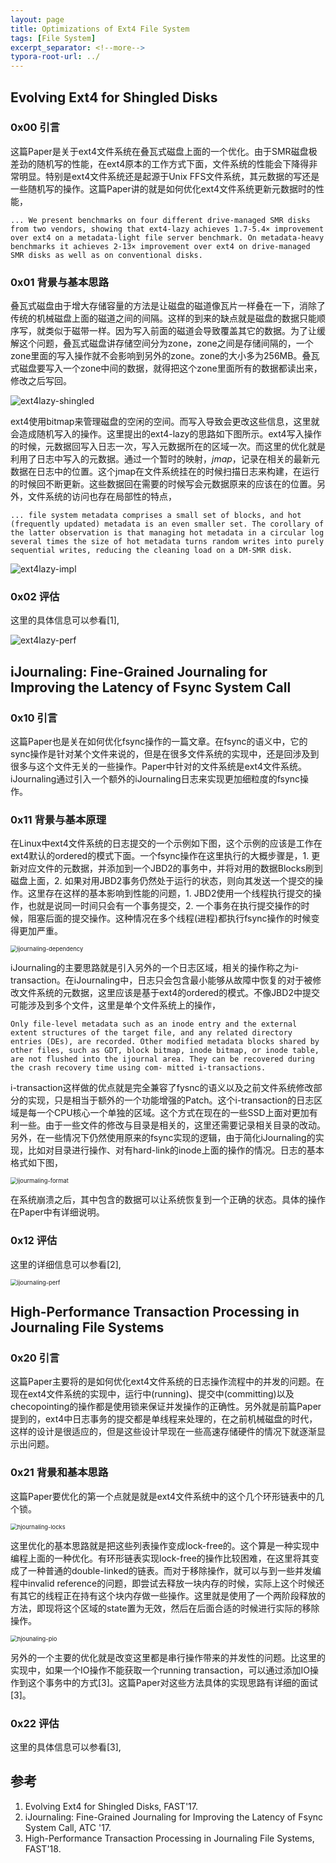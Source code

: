 ```yaml
---
layout: page
title: Optimizations of Ext4 File System
tags: [File System]
excerpt_separator: <!--more-->
typora-root-url: ../
---
```


## Evolving Ext4 for Shingled Disks

### 0x00 引言

  这篇Paper是关于ext4文件系统在叠瓦式磁盘上面的一个优化。由于SMR磁盘极差劲的随机写的性能，在ext4原本的工作方式下面，文件系统的性能会下降得非常明显。特别是ext4文件系统还是起源于Unix FFS文件系统，其元数据的写还是一些随机写的操作。这篇Paper讲的就是如何优化ext4文件系统更新元数据时的性能，

```
... We present benchmarks on four different drive-managed SMR disks from two vendors, showing that ext4-lazy achieves 1.7-5.4× improvement over ext4 on a metadata-light file server benchmark. On metadata-heavy benchmarks it achieves 2-13× improvement over ext4 on drive-managed SMR disks as well as on conventional disks.
```

### 0x01 背景与基本思路

 叠瓦式磁盘由于增大存储容量的方法是让磁盘的磁道像瓦片一样叠在一下，消除了传统的机械磁盘上面的磁道之间的间隔。这样的到来的缺点就是磁盘的数据只能顺序写，就类似于磁带一样。因为写入前面的磁道会导致覆盖其它的数据。为了让缓解这个问题，叠瓦式磁盘讲存储空间分为zone，zone之间是存储间隔的，一个zone里面的写入操作就不会影响到另外的zone。zone的大小多为256MB。叠瓦式磁盘要写入一个zone中间的数据，就得把这个zone里面所有的数据都读出来，修改之后写回。

![ext4lazy-shingled](/assets/img/ext4lazy-shingled.png)

  ext4使用bitmap来管理磁盘的空闲的空间。而写入导致会更改这些信息，这里就会造成随机写入的操作。这里提出的ext4-lazy的思路如下图所示。ext4写入操作的时候，元数据回写入日志一次，写入元数据所在的区域一次。而这里的优化就是利用了日志中写入的元数据。通过一个暂时的映射，*jmap*，记录在相关的最新元数据在日志中的位置。这个jmap在文件系统挂在的时候扫描日志来构建，在运行的时候回不断更新。这些数据回在需要的时候写会元数据原来的应该在的位置。另外，文件系统的访问也存在局部性的特点，

```
... file system metadata comprises a small set of blocks, and hot (frequently updated) metadata is an even smaller set. The corollary of the latter observation is that managing hot metadata in a circular log several times the size of hot metadata turns random writes into purely sequential writes, reducing the cleaning load on a DM-SMR disk.
```

![ext4lazy-impl](/assets/img/ext4lazy-impl.png)

### 0x02 评估

  这里的具体信息可以参看[1],

![ext4lazy-perf](/assets/img/ext4lazy-perf.png)

## iJournaling: Fine-Grained Journaling for Improving the Latency of Fsync System Call
### 0x10 引言

  这篇Paper也是关在如何优化fsync操作的一篇文章。在fsync的语义中，它的sync操作是针对某个文件来说的，但是在很多文件系统的实现中，还是回涉及到很多与这个文件无关的一些操作。Paper中针对的文件系统是ext4文件系统。iJournaling通过引入一个额外的iJournaling日志来实现更加细粒度的fsync操作。

### 0x11 背景与基本原理

  在Linux中ext4文件系统的日志提交的一个示例如下图，这个示例的应该是工作在ext4默认的ordered的模式下面。一个fsync操作在这里执行的大概步骤是，1. 更新对应文件的元数据，并添加到一个JBD2的事务中，并将对用的数据Blocks刷到磁盘上面，2. 如果对用JBD2事务仍然处于运行的状态，则向其发送一个提交的操作。这里存在这样的基本影响到性能的问题，1. JBD2使用一个线程执行提交的操作，也就是说同一时间只会有一个事务提交，2. 一个事务在执行提交操作的时候，阻塞后面的提交操作。这种情况在多个线程(进程)都执行fsync操作的时候变得更加严重。

<img src="/assets/img/ijournaling-dependency.png" alt="ijournaling-dependency" style="zoom:67%;" />

  iJournaling的主要思路就是引入另外的一个日志区域，相关的操作称之为i-transaction。在iJournaling中，日志只会包含最小能够从故障中恢复的对于被修改文件系统的元数据，这里应该是基于ext4的ordered的模式。不像JBD2中提交可能涉及到多个文件，这里是单个文件系统上的操作，

```
Only file-level metadata such as an inode entry and the external extent structures of the target file, and any related directory entries (DEs), are recorded. Other modified metadata blocks shared by other files, such as GDT, block bitmap, inode bitmap, or inode table, are not flushed into the ijournal area. They can be recovered during the crash recovery time using com- mitted i-transactions.
```

i-transaction这样做的优点就是完全兼容了fysnc的语义以及之前文件系统修改部分的实现，只是相当于额外的一个功能增强的Patch。这个i-transaction的日志区域是每一个CPU核心一个单独的区域。这个方式在现在的一些SSD上面对更加有利一些。由于一些文件的修改与目录是相关的，这里还需要记录相关目录的改动。另外，在一些情况下仍然使用原来的fsync实现的逻辑，由于简化iJournaling的实现，比如对目录进行操作、对有hard-link的inode上面的操作的情况。日志的基本格式如下图，

<img src="/assets/img/ijourmaling-format.png" alt="ijourmaling-format" style="zoom:67%;" />

  在系统崩溃之后，其中包含的数据可以让系统恢复到一个正确的状态。具体的操作在Paper中有详细说明。

### 0x12 评估

  这里的详细信息可以参看[2],

<img src="/assets/img/ijournaling-perf.png" alt="ijournaling-perf" style="zoom:67%;" />

## High-Performance Transaction Processing in Journaling File Systems

### 0x20 引言

  这篇Paper主要将的是如何优化ext4文件系统的日志操作流程中的并发的问题。在现在ext4文件系统的实现中，运行中(running)、提交中(committing)以及checopointing的操作都是使用锁来保证并发操作的正确性。另外就是前篇Paper提到的，ext4中日志事务的提交都是单线程来处理的，在之前机械磁盘的时代，这样的设计是很适应的，但是这些设计早现在一些高速存储硬件的情况下就逐渐显示出问题。

### 0x21 背景和基本思路

  这篇Paper要优化的第一个点就是就是ext4文件系统中的这个几个环形链表中的几个锁。

<img src="/assets/img/hjournaling-locks.png" alt="hjournaling-locks" style="zoom:67%;" />

 这里优化的基本思路就是把这些列表操作变成lock-free的。这个算是一种实现中编程上面的一种优化。有环形链表实现lock-free的操作比较困难，在这里将其变成了一种普通的double-linked的链表。而对于移除操作，就可以与到一些并发编程中invalid reference的问题，即尝试去释放一块内存的时候，实际上这个时候还有其它的线程正在持有这个块内存做一些操作。这里就是使用了一个两阶段释放的方法，即现将这个区域的state置为无效，然后在后面合适的时候进行实际的移除操作。

<img src="/assets/img/hjounaling-pio.png" alt="hjounaling-pio" style="zoom: 67%;" />

  另外的一个主要的优化就是改变这里都是串行操作带来的并发性的问题。比这里的实现中，如果一个IO操作不能获取一个running transaction，可以通过添加IO操作到这个事务中的方式[3]。这篇Paper对这些方法具体的实现思路有详细的面试[3]。

### 0x22 评估

  这里的具体信息可以参看[3],

## 参考

1. Evolving Ext4 for Shingled Disks, FAST'17.
2. iJournaling: Fine-Grained Journaling for Improving the Latency of Fsync System Call, ATC '17.
3. High-Performance Transaction Processing in Journaling File Systems, FAST'18.